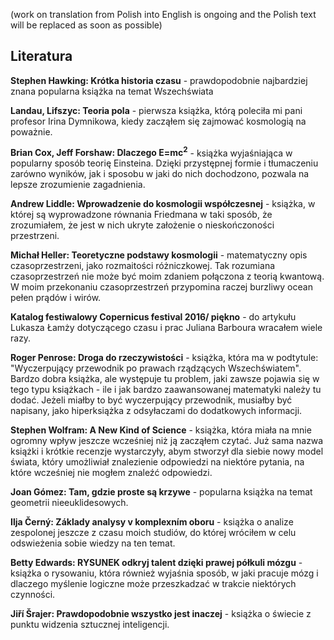 (work on translation from Polish into English is ongoing and the Polish text will be replaced as soon as possible)

## Literatura

**Stephen Hawking: Krótka historia czasu** - prawdopodobnie najbardziej znana popularna książka na temat Wszechświata

**Landau, Lifszyc: Teoria pola** - pierwsza książka, którą poleciła mi pani profesor Irina Dymnikowa, kiedy zacząłem się zajmować kosmologią na poważnie.

**Brian Cox, Jeff Forshaw: Dlaczego E=mc<sup>2</sup>** - książka wyjaśniająca w popularny sposób teorię Einsteina. Dzięki przystępnej formie i tłumaczeniu zarówno wyników, jak i sposobu w jaki do nich dochodzono, pozwala na lepsze zrozumienie zagadnienia. 

**Andrew Liddle: Wprowadzenie do kosmologii współczesnej** - książka, w której są wyprowadzone równania Friedmana w taki sposób, że zrozumiałem, że jest w nich ukryte założenie o nieskończoności przestrzeni.

**Michał Heller: Teoretyczne podstawy kosmologii** - matematyczny opis czasoprzestrzeni, jako rozmaitości różniczkowej. Tak rozumiana czasoprzestrzeń nie może być moim zdaniem połączona z teorią kwantową. W moim przekonaniu czasoprzestrzeń przypomina raczej burzliwy ocean pełen prądów i wirów.

**Katalog festiwalowy Copernicus festival 2016/ piękno** - do artykułu Lukasza Łamży dotyczącego czasu i prac Juliana Barboura wracałem wiele razy.

**Roger Penrose: Droga do rzeczywistości** - książka, która ma w podtytule: "Wyczerpujący przewodnik po prawach rządzących Wszechświatem". Bardzo dobra książka, ale występuje tu problem, jaki zawsze pojawia się w tego typu książkach - ile i jak bardzo zaawansowanej matematyki należy tu dodać. Jeżeli miałby to być wyczerpujący przewodnik, musiałby być napisany, jako hiperksiążka z odsyłaczami do dodatkowych informacji.

**Stephen Wolfram: A New Kind of Science** - książka, która miała na mnie ogromny wpływ jeszcze wcześniej niż ją zacząłem czytać. Już sama nazwa książki i krótkie recenzje wystarczyły, abym stworzył dla siebie nowy model świata, który umożliwiał znalezienie odpowiedzi na niektóre pytania, na które wcześniej nie mogłem znaleźć odpowiedzi.

**Joan Gómez: Tam, gdzie proste są krzywe** - popularna książka na temat geometrii nieeuklidesowych.

**Ilja Černý: Základy analysy v komplexním oboru** - książka o analize zespolonej jeszcze z czasu moich studiów, do której wróciłem w celu odswieżenia sobie wiedzy na ten temat.

**Betty Edwards: RYSUNEK odkryj talent dzięki prawej półkuli mózgu** - książka o rysowaniu, która również wyjaśnia sposób, w jaki pracuje mózg i dlaczego myślenie logiczne może przeszkadzać w trakcie niektórych czynności.

**Jiří Šrajer: Prawdopodobnie wszystko jest inaczej** - książka o świecie z punktu widzenia sztucznej inteligencji.
